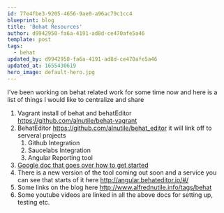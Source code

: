 ```yaml
---
id: 77e4fbe3-9205-4656-9ae0-a96ac79c1cc4
blueprint: blog
title: 'Behat Resources'
author: d9942950-fa6a-4191-ad8d-ce470afe5a46
template: post
tags:
  - behat
updated_by: d9942950-fa6a-4191-ad8d-ce470afe5a46
updated_at: 1655430619
hero_image: default-hero.jpg
---
```

<p>I&#39;ve been working on behat related work for some time now and here is a list of things I would like to centralize and share</p>

<ol>
	<li>Vagrant install of behat and behatEditor <a href="https://github.com/alnutile/behat-vagrant" target="_blank">https://github.com/alnutile/behat-vagrant</a></li>
	<li>BehatEditor <a href="https://github.com/alnutile/behat_editor" target="_blank">https://github.com/alnutile/behat_editor</a> it will link off to serveral projects
	<ol>
		<li>Github Integration</li>
		<li>Saucelabs Integration</li>
		<li>Angular Reporting tool</li>
	</ol>
	</li>
	<li><a href="http://https://docs.google.com/document/d/1YnaMd7BCugayNkEwLGDlXZtF7lG0VEUWJN2RvsCH_A8/edit?usp=sharing" target="_blank">Google doc that goes over how to get started </a></li>
	<li>There is a new version of the tool coming out soon and a service you can see that starts of it here <a href="http://angular.behateditor.io/#/" target="_blank">http://angular.behateditor.io/#/</a></li>
	<li>Some links on the blog here <a href="http://www.alfrednutile.info/tags/behat">http://www.alfrednutile.info/tags/behat</a></li>
	<li>Some youtube videos are linked in all the above docs for setting up, testing etc.</li>
</ol>
